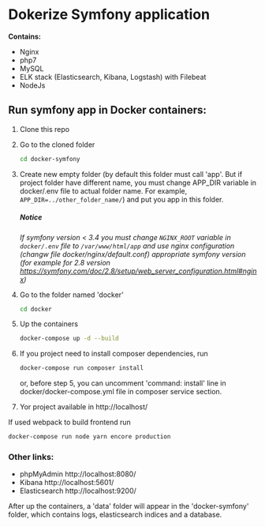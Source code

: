 # Dokerize Symfony application

**Contains:**
- Nginx
- php7
- MySQL
- ELK stack (Elasticsearch, Kibana, Logstash) with Filebeat
- NodeJs

## Run symfony app in Docker containers:

1. 
    Clone this repo

2. 
    Go to the cloned folder
    ```bash
    cd docker-symfony
    ```
3.
    Create new empty folder (by default this folder must call 'app'. But if project folder have different name, you must change APP_DIR variable in docker/.env file to actual folder name. For example, `APP_DIR=../other_folder_name/`) and put you app in this folder.
    ##### Notice
    _If symfony version < 3.4 you must change `NGINX_ROOT` variable in `docker/.env` file to `/var/www/html/app` and use nginx configuration (changw file docker/nginx/default.conf) appropriate symfony version (for example for 2.8 version https://symfony.com/doc/2.8/setup/web_server_configuration.html#nginx)_

4.
    Go to the folder named 'docker' 
    ```bash
    cd docker
    ```
5. 
    Up the containers
    ```bash
    docker-compose up -d --build
    ```
6. 
    If you project need to install composer dependencies, run
    ```bash
    docker-compose run composer install
    ```

    or, before step 5, you can uncomment 'command: install' line in docker/docker-compose.yml file in composer service section.

7. 
    Yor project available in http://localhost/

If used webpack to build frontend run 
```bash
docker-compose run node yarn encore production
```

### Other links:
* phpMyAdmin http://localhost:8080/
* Kibana http://localhost:5601/
* Elasticsearch http://localhost:9200/

After up the containers, a 'data' folder will appear in the 'docker-symfony' folder, which contains logs, elasticsearch indices and a database.

